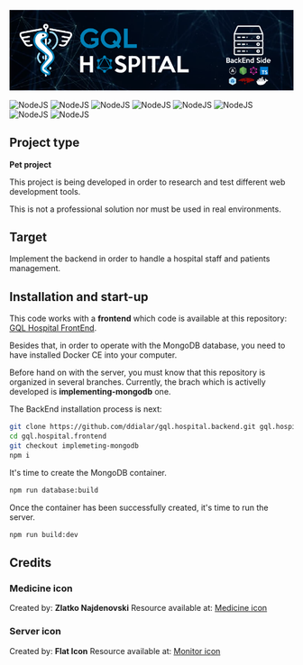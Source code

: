 ![GQL Hospital header](./docs/img/readme/header.png)

![NodeJS](https://img.shields.io/badge/Status-Development-critical.svg)
![NodeJS](https://img.shields.io/badge/Version-Alpha%201.0.0-critical.svg)
![NodeJS](https://img.shields.io/badge/NodeJS-%3E%3D12.6.0-brightgreen.svg)
![NodeJS](https://img.shields.io/badge/Docker-%3E%3D18.09.7-blue.svg)
![NodeJS](https://img.shields.io/badge/Docker%20Compose-%3E%3D1.24.0-blue.svg)
![NodeJS](https://img.shields.io/badge/Apollo%20Server-%3E%3D2.6.7-informational.svg)
![NodeJS](https://img.shields.io/badge/TypeScript-%3E%3D3.5.2-informational.svg)
![NodeJS](https://img.shields.io/badge/Mongoose-%3E%3D5.6.3-informational.svg)

## Project type

**Pet project**

This project is being developed in order to research and test different web development tools.

This is not a professional solution nor must be used in real environments.

## Target

Implement the backend in order to handle a hospital staff and patients management.

## Installation and start-up

This code works with a **frontend** which code is available at this repository: [GQL Hospital FrontEnd](https://github.com/ddialar/gql.hospital.frontend.vue.git).

Besides that, in order to operate with the MongoDB database, you need to have installed Docker CE into your computer.

Before hand on with the server, you must know that this repository is organized in several branches. Currently, the brach which is activelly developed is **implementing-mongodb** one.

The BackEnd installation process is next:

```sh
git clone https://github.com/ddialar/gql.hospital.backend.git gql.hospital.backend
cd gql.hospital.frontend
git checkout implemeting-mongodb
npm i
```

It's time to create the MongoDB container.

```sh
npm run database:build
```

Once the container has been successfully created, it's time to run the server.

```sh
npm run build:dev
```

## Credits

### Medicine icon
Created by: **Zlatko Najdenovski**
Resource available at: [Medicine icon](https://www.flaticon.com/free-icon/medicine_181911)

### Server icon
Created by: **Flat Icon**
Resource available at: [Monitor icon](https://www.flaticon.com/)